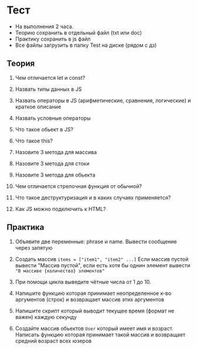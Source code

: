 # Тест

- На выполнения 2 часа.
- Теорию сохранить в отдельный файл (txt или doc)
- Практику сохранить в js файл
- Все файлы загрузить в папку Test на диске (рядом с дз)

## Теория

1. Чем отличается let и const?

2. Назвать типы данных в JS

3. Назвать операторы в JS (арифметические, сравнения, логические) и краткое описание

4. Назвать условные операторы

5. Что такое обьект в JS?

6. Что такое this?

7. Назовите 3 метода для массива

8. Назовите 3 метода для стоки

9. Назовите 3 метода для обьекта

10. Чем отличается стрелочная функция от обычной?

11. Что такое деструктуризация и в каких случаях применяется?

12. Как JS можно подключить к HTML?

## Практика

1. Объявите две переменные: phrase и name.
   Вывести сообщение через запятую

2. Создать массив `items = ["item1", "item2" ...]`
   Если массив пустой вывести "Массив пустой", если есть хотя бы однин элемент вывести `"В массиве {количество} элементов"`

3. При помощи цикла выведите чётные числа от 1 до 10.

4. Напишите функцию которая принимает неопределенное к-во аргументов (строк) и возвращает массив этих аргументов

5. Напишите скрипт который выводит текущее время (формат не важен) каждую секунду

6. Создайте массив обьектов `User` который имеет имя и возраст. Написать функцию которая принимает такой массив и возвращает средний возраст всех юзеров
